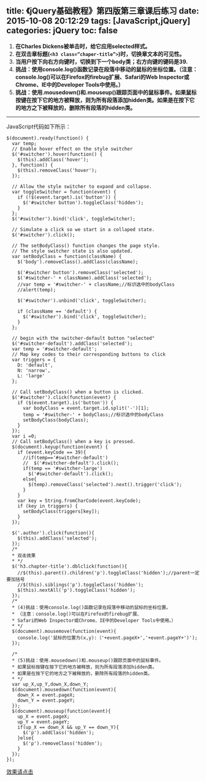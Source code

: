 title: 《jQuery基础教程》第四版第三章课后练习
date: 2015-10-08 20:12:29
tags: [JavaScript,jQuery]
categories: jQuery
toc: false 
---
1. **在Charles Dickens被单击时，给它应用selected样式。**
2. **在双击章标题(`<h3 class=”chaper-title”>`)时，切换章文本的可见性。**
3. **当用户按下向右方向键时，切换到下一个body类；右方向键的键码是39.**
4. **挑战：使用console.log()函数记录在段落中移动的鼠标的坐标位置。（注意：console.log()可以在Firefox的firebug扩展、Safari的Web Inspector或Chrome、IE中的Developer Tools中使用。）**
5. **挑战：使用.mousedown()和.mouseup()跟踪页面中的鼠标事件。如果鼠标按键在按下它的地方被释放，则为所有段落添加hidden类。如果是在按下它的地方之下被释放的，删除所有段落的hidden类。**

_________________________
<!--more-->
JavaScript代码如下所示：

```
$(document).ready(function() {
  var temp;
  // Enable hover effect on the style switcher
  $('#switcher').hover(function() {
    $(this).addClass('hover');
  }, function() {
    $(this).removeClass('hover');
  });

  // Allow the style switcher to expand and collapse.
  var toggleSwitcher = function(event) {
    if (!$(event.target).is('button')) {
      $('#switcher button').toggleClass('hidden');
    }
  };
  $('#switcher').bind('click', toggleSwitcher);

  // Simulate a click so we start in a collaped state.
  $('#switcher').click();

  // The setBodyClass() function changes the page style.
  // The style switcher state is also updated.
  var setBodyClass = function(className) {
    $('body').removeClass().addClass(className);

    $('#switcher button').removeClass('selected');
    $('#switcher-' + className).addClass('selected');
    //var temp = '#switcher-' + className;//标识选中的bodyClass
    //alert(temp);

    $('#switcher').unbind('click', toggleSwitcher);

    if (className == 'default') {
      $('#switcher').bind('click', toggleSwitcher);
    }
  };

  // begin with the switcher-default button "selected"
  $('#switcher-default').addClass('selected');
  var temp = '#switcher-default';
  // Map key codes to their corresponding buttons to click
  var triggers = {
    D: 'default',
    N: 'narrow',
    L: 'large'
  };

  // Call setBodyClass() when a button is clicked.
  $('#switcher').click(function(event) {
    if ($(event.target).is('button')) {
      var bodyClass = event.target.id.split('-')[1];
      temp = '#switcher-' + bodyClass;//标识选中的bodyClass
      setBodyClass(bodyClass);
    }
  });
  var i =0;
  // Call setBodyClass() when a key is pressed.
  $(document).keyup(function(event) {
    if (event.keyCode == 39){
      //if(temp=='#switcher-default')
      //  $('#switcher-default').click();
      if(temp == '#switcher-large')
        $('#switcher-default').click();
      else{
        $(temp).removeClass('selected').next().trigger('click');
      }
    }
    var key = String.fromCharCode(event.keyCode);
    if (key in triggers) {
      setBodyClass(triggers[key]);
    }
  });

  $('.author').click(function(){
    $(this).addClass('selected');
  });
  /*
  * 双击效果
  * */
  $('h3.chapter-title').dblclick(function(){
    //$(this).parent().children('p').toggleClass('hidden');//parent一定要加括号
    //$(this).siblings('p').toggleClass('hidden');
    $(this).nextAll('p').toggleClass('hidden');
  });
  /*
  * (4)挑战：使用console.log()函数记录在段落中移动的鼠标的坐标位置。
  * （注意：console.log()可以在Firefox的firebug扩展、
  * Safari的Web Inspector或Chrome、IE中的Developer Tools中使用。）
  * */
  $(document).mousemove(function(event){
    console.log('鼠标的位置为(x,y):（'+event.pageX+','+event.pageY+')');
  });

  /*
  * (5)挑战：使用.mousedown()和.mouseup()跟踪页面中的鼠标事件。
  * 如果鼠标按键在按下它的地方被释放，则为所有段落添加hidden类。
  * 如果是在按下它的地方之下被释放的，删除所有段落的hidden类。
  * */
  var up_X,up_Y,down_X,down_Y;
  $(document).mousedown(function(event){
    down_X = event.pageX;
    down_Y = event.pageY;
  });
  $(document).mouseup(function(event){
    up_X = event.pageX;
    up_Y = event.pageY;
    if(up_X == down_X && up_Y == down_Y){
      $('p').addClass('hidden');
    }else{
      $('p').removeClass('hidden');
    }
  });
});

```
[效果请点击](http://www.cdyjy.uestc.edu.cn/uestc_la/jQuery/chapter3/index.html)